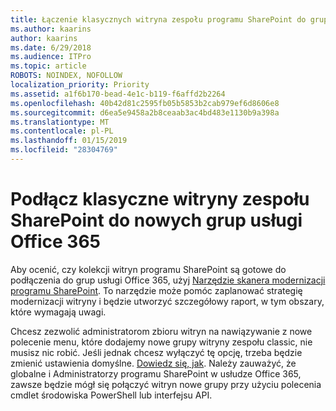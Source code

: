```yaml
---
title: Łączenie klasycznych witryna zespołu programu SharePoint do grupy
ms.author: kaarins
author: kaarins
ms.date: 6/29/2018
ms.audience: ITPro
ms.topic: article
ROBOTS: NOINDEX, NOFOLLOW
localization_priority: Priority
ms.assetid: a1f6b170-bead-4e1c-b119-f6affd2b2264
ms.openlocfilehash: 40b42d81c2595fb05b5853b2cab979ef6d8606e8
ms.sourcegitcommit: d6ea5e9458a2b8ceaab3ac4bd483e1130b9a398a
ms.translationtype: MT
ms.contentlocale: pl-PL
ms.lasthandoff: 01/15/2019
ms.locfileid: "28304769"
---
```

# <a name="connect-classic-sharepoint-team-sites-to-new-office-365-groups"></a>Podłącz klasyczne witryny zespołu SharePoint do nowych grup usługi Office 365

Aby ocenić, czy kolekcji witryn programu SharePoint są gotowe do podłączenia do grup usługi Office 365, użyj [Narzędzie skanera modernizacji programu SharePoint](https://go.microsoft.com/fwlink/?linkid=873066). To narzędzie może pomóc zaplanować strategię modernizacji witryny i będzie utworzyć szczegółowy raport, w tym obszary, które wymagają uwagi.
  
Chcesz zezwolić administratorom zbioru witryn na nawiązywanie z nowe polecenie menu, które dodajemy nowe grupy witryny zespołu classic, nie musisz nic robić. Jeśli jednak chcesz wyłączyć tę opcję, trzeba będzie zmienić ustawienia domyślne. [Dowiedz się, jak](https://go.microsoft.com/fwlink/?linkid=2004316). Należy zauważyć, że globalne i Administratorzy programu SharePoint w usłudze Office 365, zawsze będzie mógł się połączyć witryn nowe grupy przy użyciu polecenia cmdlet środowiska PowerShell lub interfejsu API.
  

